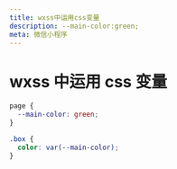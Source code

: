 ```yaml
---
title: wxss中运用css变量
description: --main-color:green;
meta: 微信小程序
---
```


# wxss 中运用 css 变量

```css
page {
  --main-color: green;
}

.box {
  color: var(--main-color);
}
```
